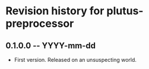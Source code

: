 # Revision history for plutus-preprocessor

## 0.1.0.0 -- YYYY-mm-dd

* First version. Released on an unsuspecting world.
